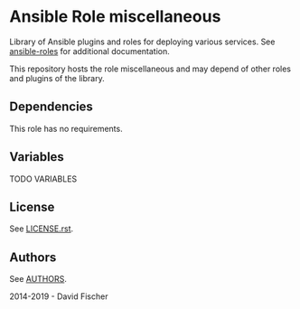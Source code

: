 # Ansible Role miscellaneous

Library of Ansible plugins and roles for deploying various services.
See [ansible-roles](https://github.com/davidfischer-ch/ansible-roles) for additional documentation.

This repository hosts the role miscellaneous and may depend of other roles and plugins of the library.

## Dependencies

This role has no requirements.

## Variables

TODO VARIABLES

## License

See [LICENSE.rst](LICENSE.rst).

## Authors

See [AUTHORS](AUTHORS).

2014-2019 - David Fischer
